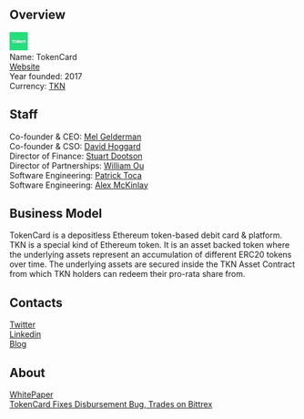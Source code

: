 ## Overview
![logo](../projects/logo/tokencard.jpg)  
Name: TokenCard  
[Website](http://tokencard.io/)  
Year founded: 2017  
Currency: [TKN](https://coinmarketcap.com/currencies/tokencard/)  
## Staff
Co-founder & CEO: [Mel Gelderman](../people/mel_gelderman.md)  
Co-founder & CSO: [David Hoggard](../people/david_hoggard.md)  
Director of Finance: [Stuart Dootson](../people/stuart_dootson.md)  
Director of Partnerships: [William Ou](../people/william_ou.md)  
Software Engineering: [Patrick Toca](../people/patrick_toca.md)  
Software Engineering: [Alex McKinlay](../people/alex_mckinlay.md)
## Business Model
TokenCard is a depositless Ethereum token-based debit card & platform. TKN is a special kind of Ethereum token. It is an asset backed token where the underlying assets represent an accumulation of different ERC20 tokens over time. The underlying assets are secured inside the TKN Asset Contract from which TKN holders can redeem their pro-rata share from.
## Contacts  
[Twitter](https://twitter.com/tokencard_io)  
[Linkedin](https://www.linkedin.com/company/11208900/)    
[Blog](https://medium.com/monolithstudio/part-1-introduction-to-tkn-and-tokencard-a-platform-for-the-post-bank-era-55e79ebdbcd)  
## About  
[WhitePaper](http://tokencard.io/tokencard_whitepaper.pdf)  
[TokenCard Fixes Disbursement Bug, Trades on Bittrex](https://www.ethnews.com/tokencard-fixes-disbursement-bug-trades-on-bittrex)
